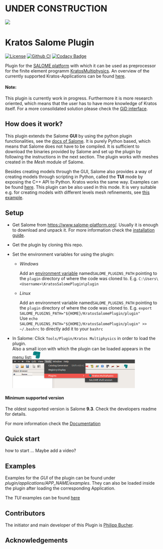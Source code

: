 # UNDER CONSTRUCTION

![](https://media.giphy.com/media/3o7btQ0NH6Kl8CxCfK/giphy.gif)

# Kratos Salome Plugin
[![License](https://img.shields.io/badge/License-BSD%203--Clause-blue.svg)](LICENSE) [![Github CI](https://github.com/philbucher/KratosSalomePlugin/workflows/Plugin%20CI/badge.svg)](https://github.com/philbucher/KratosSalomePlugin/actions) [![Codacy Badge](https://api.codacy.com/project/badge/Grade/6a94f3a9a36b409285fe6c27d8adf9d9)](https://www.codacy.com?utm_source=github.com&amp;utm_medium=referral&amp;utm_content=philbucher/KratosSalomePlugin&amp;utm_campaign=Badge_Grade)

Plugin for the [SALOME platform](https://www.salome-platform.org/) with which it can be used as preprocessor for the finite element programm [KratosMultiphysics](https://github.com/KratosMultiphysics/Kratos).
An overview of the currently supported Kratos-Applications can be found [here](plugin/applications).

#### Note:
This plugin is currently work in progress. Furthermore it is more research oriented, which means that the user has to have more knowledge of Kratos itself.
For a more consolidated solution please check the [GiD interface](https://github.com/KratosMultiphysics/GiDInterface).

## How does it work?
This plugin extends the Salome **GUI** by using the python plugin functionalities, see the [docs of Salome](https://docs.salome-platform.org/9/gui/GUI/using_pluginsmanager.html#). It is purely Python based, which means that Salome does not have to be compiled. It is sufficient to download the binaries provided by Salome and set up the plugin by following the instructions in the next section.
The plugin works with meshes created in the _Mesh_ module of Salome.

Besides creating models through the GUI, Salome also provides a way of creating models through scripting in Python, called the **TUI** mode by exposing the C++ API to Python. Kratos works the same way. Examples can be found [here](https://www.salome-platform.org/user-section/tui-examples). This plugin can be also used in this mode.
It is very suitable e.g. for creating models with different levels mesh refinements, see [this example](standalone_tui_usage/examples/flow_cylinder).

## Setup
  - Get Salome from <https://www.salome-platform.org/>. Usually it is enough to download and unpack it. For more information check the [installation guide](documentation/install_salome).

  - Get the plugin by cloning this repo.

  - Set the environment variables for using the plugin:
    - _Windows_

        Add an [environment variable](https://www.computerhope.com/issues/ch000549.htm) named`SALOME_PLUGINS_PATH` pointing to the `plugin` directory of where the code was cloned to.
        E.g. `C:\Users\<Username>\KratosSalomePlugin\plugin`

    - _Linux_

        Add an environment variable named`SALOME_PLUGINS_PATH` pointing to the `plugin` directory of where the code was cloned to.
        E.g. `export SALOME_PLUGINS_PATH="${HOME}/KratosSalomePlugin/plugin"`\
        Use `echo SALOME_PLUGINS_PATH="${HOME}/KratosSalomePlugin/plugin" >> ~/.bashrc` to directly add it to your `bashrc`

  - In Salome: Click `Tools/Plugin/Kratos Multiphysics` in order to load the plugin.\
      Also a small icon with which the plugin can be loaded appears in the menu list: <img src="plugin/utilities/kratos_logo.png" width="24">
      <img src="plugin/utilities/load_plugin.png" width="400">

#### Minimum supported version
The oldest supported version is Salome **9.3**. Check the developers readme for details.

For more information check the [Documentation](documentation)

## Quick start
how to start ...
Maybe add a video?


## Examples
Examples for the *GUI* of the plugin can be found under *plugin/applications/APP_NAME/examples*.
They can also be loaded inside the plugin after loading the corresponding Application.

The *TUI* examples can be found [here](standalone_tui_usage)

## Contributors
The initiator and main developer of this Plugin is [Philipp Bucher](https://github.com/philbucher).

## Acknowledgements

